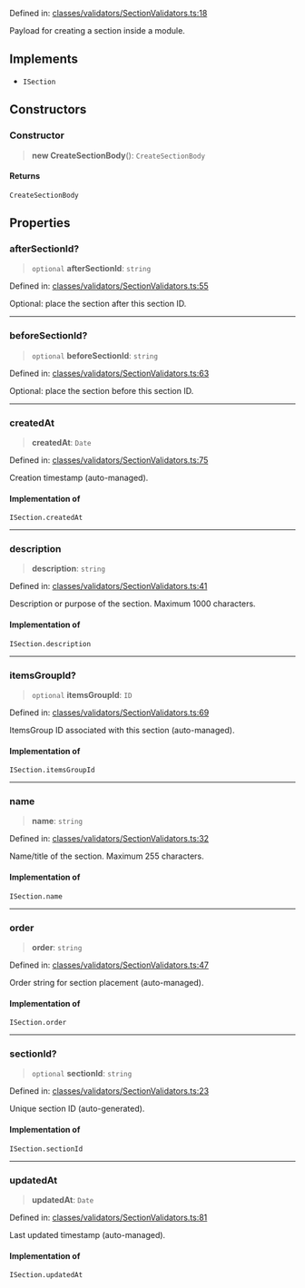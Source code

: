 Defined in: [classes/validators/SectionValidators.ts:18](https://github.com/continuousactivelearning/vibe/blob/bbe96e7b9c72b9bbcc5896c45a0f74ad711a9075/backend/src/modules/courses/classes/validators/SectionValidators.ts#L18)

Payload for creating a section inside a module.

## Implements

- `ISection`

## Constructors

### Constructor

> **new CreateSectionBody**(): `CreateSectionBody`

#### Returns

`CreateSectionBody`

## Properties

### afterSectionId?

> `optional` **afterSectionId**: `string`

Defined in: [classes/validators/SectionValidators.ts:55](https://github.com/continuousactivelearning/vibe/blob/bbe96e7b9c72b9bbcc5896c45a0f74ad711a9075/backend/src/modules/courses/classes/validators/SectionValidators.ts#L55)

Optional: place the section after this section ID.

***

### beforeSectionId?

> `optional` **beforeSectionId**: `string`

Defined in: [classes/validators/SectionValidators.ts:63](https://github.com/continuousactivelearning/vibe/blob/bbe96e7b9c72b9bbcc5896c45a0f74ad711a9075/backend/src/modules/courses/classes/validators/SectionValidators.ts#L63)

Optional: place the section before this section ID.

***

### createdAt

> **createdAt**: `Date`

Defined in: [classes/validators/SectionValidators.ts:75](https://github.com/continuousactivelearning/vibe/blob/bbe96e7b9c72b9bbcc5896c45a0f74ad711a9075/backend/src/modules/courses/classes/validators/SectionValidators.ts#L75)

Creation timestamp (auto-managed).

#### Implementation of

`ISection.createdAt`

***

### description

> **description**: `string`

Defined in: [classes/validators/SectionValidators.ts:41](https://github.com/continuousactivelearning/vibe/blob/bbe96e7b9c72b9bbcc5896c45a0f74ad711a9075/backend/src/modules/courses/classes/validators/SectionValidators.ts#L41)

Description or purpose of the section.
Maximum 1000 characters.

#### Implementation of

`ISection.description`

***

### itemsGroupId?

> `optional` **itemsGroupId**: `ID`

Defined in: [classes/validators/SectionValidators.ts:69](https://github.com/continuousactivelearning/vibe/blob/bbe96e7b9c72b9bbcc5896c45a0f74ad711a9075/backend/src/modules/courses/classes/validators/SectionValidators.ts#L69)

ItemsGroup ID associated with this section (auto-managed).

#### Implementation of

`ISection.itemsGroupId`

***

### name

> **name**: `string`

Defined in: [classes/validators/SectionValidators.ts:32](https://github.com/continuousactivelearning/vibe/blob/bbe96e7b9c72b9bbcc5896c45a0f74ad711a9075/backend/src/modules/courses/classes/validators/SectionValidators.ts#L32)

Name/title of the section.
Maximum 255 characters.

#### Implementation of

`ISection.name`

***

### order

> **order**: `string`

Defined in: [classes/validators/SectionValidators.ts:47](https://github.com/continuousactivelearning/vibe/blob/bbe96e7b9c72b9bbcc5896c45a0f74ad711a9075/backend/src/modules/courses/classes/validators/SectionValidators.ts#L47)

Order string for section placement (auto-managed).

#### Implementation of

`ISection.order`

***

### sectionId?

> `optional` **sectionId**: `string`

Defined in: [classes/validators/SectionValidators.ts:23](https://github.com/continuousactivelearning/vibe/blob/bbe96e7b9c72b9bbcc5896c45a0f74ad711a9075/backend/src/modules/courses/classes/validators/SectionValidators.ts#L23)

Unique section ID (auto-generated).

#### Implementation of

`ISection.sectionId`

***

### updatedAt

> **updatedAt**: `Date`

Defined in: [classes/validators/SectionValidators.ts:81](https://github.com/continuousactivelearning/vibe/blob/bbe96e7b9c72b9bbcc5896c45a0f74ad711a9075/backend/src/modules/courses/classes/validators/SectionValidators.ts#L81)

Last updated timestamp (auto-managed).

#### Implementation of

`ISection.updatedAt`
